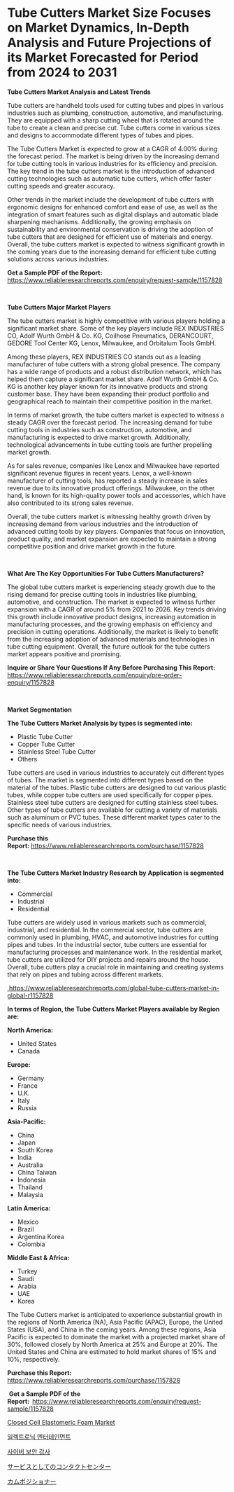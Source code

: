 <p><h1>Tube Cutters Market Size Focuses on Market Dynamics, In-Depth Analysis and Future Projections of its Market Forecasted for Period from 2024 to 2031</h1></p><p><strong>Tube Cutters Market Analysis and Latest Trends</strong></p>
<p><p>Tube cutters are handheld tools used for cutting tubes and pipes in various industries such as plumbing, construction, automotive, and manufacturing. They are equipped with a sharp cutting wheel that is rotated around the tube to create a clean and precise cut. Tube cutters come in various sizes and designs to accommodate different types of tubes and pipes.</p><p>The Tube Cutters Market is expected to grow at a CAGR of 4.00% during the forecast period. The market is being driven by the increasing demand for tube cutting tools in various industries for its efficiency and precision. The key trend in the tube cutters market is the introduction of advanced cutting technologies such as automatic tube cutters, which offer faster cutting speeds and greater accuracy.</p><p>Other trends in the market include the development of tube cutters with ergonomic designs for enhanced comfort and ease of use, as well as the integration of smart features such as digital displays and automatic blade sharpening mechanisms. Additionally, the growing emphasis on sustainability and environmental conservation is driving the adoption of tube cutters that are designed for efficient use of materials and energy. Overall, the tube cutters market is expected to witness significant growth in the coming years due to the increasing demand for efficient tube cutting solutions across various industries.</p></p>
<p><strong>Get a Sample PDF of the Report:&nbsp;</strong> <a href="https://www.reliableresearchreports.com/enquiry/request-sample/1157828">https://www.reliableresearchreports.com/enquiry/request-sample/1157828</a></p>
<p>&nbsp;</p>
<p><strong>Tube Cutters Major Market Players</strong></p>
<p><p>The tube cutters market is highly competitive with various players holding a significant market share. Some of the key players include REX INDUSTRIES CO, Adolf Wurth GmbH & Co. KG, Coilhose Pneumatics, DERANCOURT, GEDORE Tool Center KG, Lenox, Milwaukee, and Orbitalum Tools GmbH.</p><p>Among these players, REX INDUSTRIES CO stands out as a leading manufacturer of tube cutters with a strong global presence. The company has a wide range of products and a robust distribution network, which has helped them capture a significant market share. Adolf Wurth GmbH & Co. KG is another key player known for its innovative products and strong customer base. They have been expanding their product portfolio and geographical reach to maintain their competitive position in the market.</p><p>In terms of market growth, the tube cutters market is expected to witness a steady CAGR over the forecast period. The increasing demand for tube cutting tools in industries such as construction, automotive, and manufacturing is expected to drive market growth. Additionally, technological advancements in tube cutting tools are further propelling market growth.</p><p>As for sales revenue, companies like Lenox and Milwaukee have reported significant revenue figures in recent years. Lenox, a well-known manufacturer of cutting tools, has reported a steady increase in sales revenue due to its innovative product offerings. Milwaukee, on the other hand, is known for its high-quality power tools and accessories, which have also contributed to its strong sales revenue.</p><p>Overall, the tube cutters market is witnessing healthy growth driven by increasing demand from various industries and the introduction of advanced cutting tools by key players. Companies that focus on innovation, product quality, and market expansion are expected to maintain a strong competitive position and drive market growth in the future.</p></p>
<p>&nbsp;</p>
<p><strong>What Are The Key Opportunities For Tube Cutters Manufacturers?</strong></p>
<p><p>The global tube cutters market is experiencing steady growth due to the rising demand for precise cutting tools in industries like plumbing, automotive, and construction. The market is expected to witness further expansion with a CAGR of around 5% from 2021 to 2026. Key trends driving this growth include innovative product designs, increasing automation in manufacturing processes, and the growing emphasis on efficiency and precision in cutting operations. Additionally, the market is likely to benefit from the increasing adoption of advanced materials and technologies in tube cutting equipment. Overall, the future outlook for the tube cutters market appears positive and promising.</p></p>
<p><strong>Inquire or Share Your Questions If Any Before Purchasing This Report:</strong> <a href="https://www.reliableresearchreports.com/enquiry/pre-order-enquiry/1157828">https://www.reliableresearchreports.com/enquiry/pre-order-enquiry/1157828</a></p>
<p>&nbsp;</p>
<p><strong>Market Segmentation</strong></p>
<p><strong>The Tube Cutters Market Analysis by types is segmented into:</strong></p>
<p><ul><li>Plastic Tube Cutter</li><li>Copper Tube Cutter</li><li>Stainless Steel Tube Cutter</li><li>Others</li></ul></p>
<p><p>Tube cutters are used in various industries to accurately cut different types of tubes. The market is segmented into different types based on the material of the tubes. Plastic tube cutters are designed to cut various plastic tubes, while copper tube cutters are used specifically for copper pipes. Stainless steel tube cutters are designed for cutting stainless steel tubes. Other types of tube cutters are available for cutting a variety of materials such as aluminum or PVC tubes. These different market types cater to the specific needs of various industries.</p></p>
<p><strong>Purchase this Report:&nbsp;</strong><a href="https://www.reliableresearchreports.com/purchase/1157828">https://www.reliableresearchreports.com/purchase/1157828</a></p>
<p>&nbsp;</p>
<p><strong>The Tube Cutters Market Industry Research by Application is segmented into:</strong></p>
<p><ul><li>Commercial</li><li>Industrial</li><li>Residential</li></ul></p>
<p><p>Tube cutters are widely used in various markets such as commercial, industrial, and residential. In the commercial sector, tube cutters are commonly used in plumbing, HVAC, and automotive industries for cutting pipes and tubes. In the industrial sector, tube cutters are essential for manufacturing processes and maintenance work. In the residential market, tube cutters are utilized for DIY projects and repairs around the house. Overall, tube cutters play a crucial role in maintaining and creating systems that rely on pipes and tubing across different markets.</p></p>
<p><a href="https://www.reliableresearchreports.com/global-tube-cutters-market-in-global-r1157828">&nbsp;https://www.reliableresearchreports.com/global-tube-cutters-market-in-global-r1157828</a></p>
<p><strong>In terms of Region, the Tube Cutters Market Players available by Region are:</strong></p>
<p>
    <p> <strong> North America: </strong>
        <ul>
            <li>United States</li>
            <li>Canada</li>
        </ul>
        </p> 
    <p> <strong> Europe: </strong>
        <ul>
            <li>Germany</li>
            <li>France</li>
            <li>U.K.</li>
            <li>Italy</li>
            <li>Russia</li>
        </ul>
        </p> 
    <p> <strong> Asia-Pacific: </strong>
        <ul>
            <li>China</li>
            <li>Japan</li>
            <li>South Korea</li>
            <li>India</li>
            <li>Australia</li>
            <li>China Taiwan</li>
            <li>Indonesia</li>
            <li>Thailand</li>
            <li>Malaysia</li>
        </ul>
        </p> 
    <p> <strong> Latin America: </strong>
        <ul>
            <li>Mexico</li>
            <li>Brazil</li>
            <li>Argentina Korea</li>
            <li>Colombia</li>
        </ul>
        </p> 
    <p> <strong> Middle East & Africa: </strong>
        <ul>
            <li>Turkey</li>
            <li>Saudi</li>
            <li>Arabia</li>
            <li>UAE</li>
            <li>Korea</li>
        </ul>
    </p>
    </p>
<p><p>The Tube Cutters market is anticipated to experience substantial growth in the regions of North America (NA), Asia Pacific (APAC), Europe, the United States (USA), and China in the coming years. Among these regions, Asia Pacific is expected to dominate the market with a projected market share of 30%, followed closely by North America at 25% and Europe at 20%. The United States and China are estimated to hold market shares of 15% and 10%, respectively.</p></p>
<p><strong>Purchase this Report: </strong><a href="https://www.reliableresearchreports.com/purchase/1157828">https://www.reliableresearchreports.com/purchase/1157828</a></p>
<p>&nbsp;<strong>Get a Sample PDF of the Report:&nbsp;&nbsp;</strong><a href="https://www.reliableresearchreports.com/enquiry/request-sample/1157828">https://www.reliableresearchreports.com/enquiry/request-sample/1157828</a></p>
<p><strong></strong></p>
<p><p><a href="https://issuu.com/reportprime-2/docs/closed-cell-elastomeric-foam-market-size-2030.pptx">Closed Cell Elastomeric Foam Market</a></p><p><a href="https://github.com/lzuwsfreyoq70/Market-Research-Report-List-1/blob/main/640139819851.md">일렉트로닉 엔터테인먼트</a></p><p><a href="https://github.com/TrevorKruvalis5678/Market-Research-Report-List-1/blob/main/499216019852.md">사이버 보안 감사</a></p><p><a href="https://github.com/vtbvgl20191192/Market-Research-Report-List-1/blob/main/478766621451.md">サービスとしてのコンタクトセンター</a></p><p><a href="https://github.com/avwofrml53535/Market-Research-Report-List-1/blob/main/875225821450.md">カムポジショナー</a></p></p>